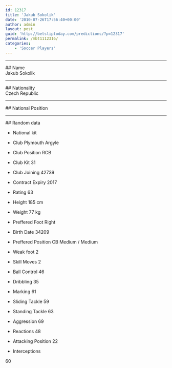 ```yaml
---
id: 12317
title: 'Jakub Sokolik'
date: '2010-07-26T17:56:40+00:00'
author: admin
layout: post
guid: 'http://betsliptoday.com/predictions/?p=12317'
permalink: /mbt1112316/
categories:
    - 'Soccer Players'
---
```


- - - - - -

\## Name  
 Jakub Sokolik

- - - - - -

\## Nationality  
 Czech Republic

- - - - - -

\## National Position

- - - - - -

\## Random data

- National kit
- Club
 Plymouth Argyle

- Club Position
 RCB

- Club Kit
 31

- Club Joining
 42739

- Contract Expiry
 2017

- Rating
 63

- Height
 185 cm

- Weight
 77 kg

- Preffered Foot
 Right

- Birth Date
 34209

- Preffered Position
 CB Medium / Medium

- Weak foot
 2

- Skill Moves
 2

- Ball Control
 46

- Dribbling
 35

- Marking
 61

- Sliding Tackle
 59

- Standing Tackle
 63

- Aggression
 69

- Reactions
 48

- Attacking Position
 22

- Interceptions

 60
